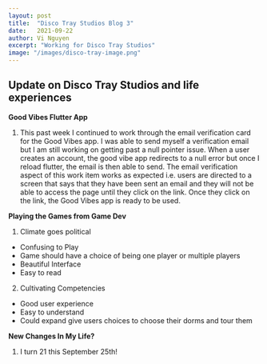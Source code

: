 ```yaml
---
layout: post
title:  "Disco Tray Studios Blog 3"
date:   2021-09-22
author: Vi Nguyen
excerpt: "Working for Disco Tray Studios"
image: "/images/disco-tray-image.png"
---
```

## Update on Disco Tray Studios and life experiences

**Good Vibes Flutter App**
  1. This past week I continued to work through the email verification card for the Good Vibes app. I was able to send myself a verification email but I am still working on getting past a null pointer issue. When a user creates an account, the good vibe app redirects to a null error but once I reload flutter, the email is then able to send. The email verification aspect of this work item works as expected i.e. users are directed to a screen that says that they have been sent an email and they will not be able to access the page until they click on the link. Once they click on the link, the Good Vibes app is ready to be used. 

**Playing the Games from Game Dev**
  1. Climate goes political
  - Confusing to Play
  - Game should have a choice of being one player or multiple players
  - Beautiful Interface
  - Easy to read
  2. Cultivating Competencies
  - Good user experience
  - Easy to understand
  - Could expand give users choices to choose their dorms and tour them
  

**New Changes In My Life?**
  1. I turn 21 this September 25th! 



